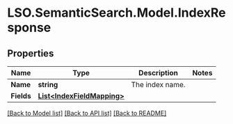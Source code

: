 # LSO.SemanticSearch.Model.IndexResponse

## Properties

Name | Type | Description | Notes
------------ | ------------- | ------------- | -------------
**Name** | **string** | The index name. | 
**Fields** | [**List&lt;IndexFieldMapping&gt;**](IndexFieldMapping.md) |  | 

[[Back to Model list]](../README.md#documentation-for-models) [[Back to API list]](../README.md#documentation-for-api-endpoints) [[Back to README]](../README.md)

